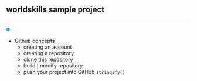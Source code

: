 ## worldskills sample project 
____
<img src="image1.svg" alt="icon"  height="2%" width="2%"/>

+ Github concepts
  + creating an account
  + creating a repository
  + clone this repository
  + build | modify repository
  + push your project into GitHub
  `stringify()`
  
